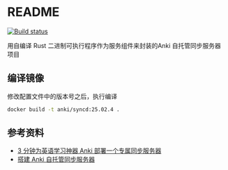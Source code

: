 # README

[![Build status](https://github.com/kenyon-wong/anki-sync-server-docker/workflows/Docker%20Image%20CI/badge.svg)](https://github.com/kenyon-wong/anki-sync-server-docker/actions)

用自编译 Rust 二进制可执行程序作为服务组件来封装的Anki 自托管同步服务器项目



## 编译镜像

修改配置文件中的版本号之后，执行编译

```bash
docker build -t anki/syncd:25.02.4 .
```



## 参考资料

- [3 分钟为英语学习神器 Anki 部署一个专属同步服务器](https://www.cnblogs.com/ryanyangcs/p/17508044.html)
- [搭建 Anki 自托管同步服务器](https://blog.gazer.win/essay/build-anki-self-hosted-sync-server.html)
